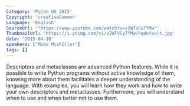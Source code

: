 ```yaml
---
Category: 'PyCon US 2015'
Copyright: 'creativeCommon'
Language: 'English'
SourceUrl: '"https://www.youtube.com/watch?v=v2WTVCyTYMw"'
ThumbnailUrl: 'https://i.ytimg.com/vi/v2WTVCyTYMw/hqdefault.jpg'
date: '2015-04-10'
speakers: ["Mike M\xFCller"]
tags: []
---
```

Descriptors and metaclasses are advanced Python features. While it is
possible to write Python programs without active knowledge of them,
knowing more about them facilitates a deeper understanding of
the language. With examples, you will learn how they work and how to
write your own descriptors and metaclasses. Furthermore, you will understand
when to use and when better not to use them.

